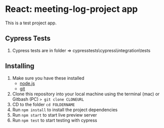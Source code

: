 # React: meeting-log-project app

This is a test project app.

## Cypress Tests

1. Cypress tests are in folder => cypresstests\cypress\integration\tests

## Installing

1. Make sure you have these installed
   - [node.js](http://nodejs.org/)
   - [git](http://git-scm.com/)
2. Clone this repository into your local machine using the terminal (mac) or Gitbash (PC) `> git clone CLONEURL`
3. CD to the folder `cd FOLDERNAME`
4. Run `npm install` to install the project dependencies
5. Run `npm start` to start live preview server
6. Run `npm test` to start testing with cypress

